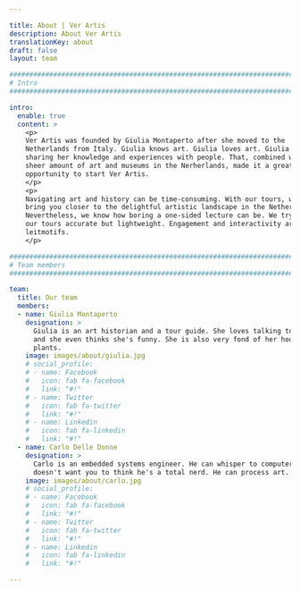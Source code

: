 ```yaml
---

title: About | Ver Artis
description: About Ver Artis
translationKey: about
draft: false
layout: team

################################################################################
# Intro
################################################################################

intro:
  enable: true
  content: >
    <p>
    Ver Artis was founded by Giulia Montaperto after she moved to the
    Netherlands from Italy. Giulia knows art. Giulia loves art. Giulia enjoys
    sharing her knowledge and experiences with people. That, combined with the
    sheer amount of art and museums in the Nerherlands, made it a great
    opportunity to start Ver Artis.
    </p>
    <p>
    Navigating art and history can be time-consuming. With our tours, we hope to
    bring you closer to the delightful artistic landscape in the Netherlands.
    Nevertheless, we know how boring a one-sided lecture can be. We try to keep
    our tours accurate but lightweight. Engagement and interactivity are our
    leitmotifs.
    </p>

################################################################################
# Team members
################################################################################

team:
  title: Our team
  members:
  - name: Giulia Montaperto
    designation: >
      Giulia is an art historian and a tour guide. She loves talking to people
      and she even thinks she's funny. She is also very fond of her house
      plants.
    image: images/about/giulia.jpg
    # social_profile:
    # - name: Facebook
    #   icon: fab fa-facebook
    #   link: "#!"
    # - name: Twitter
    #   icon: fab fa-twitter
    #   link: "#!"
    # - name: Linkedin
    #   icon: fab fa-linkedin
    #   link: "#!"
  - name: Carlo Delle Donne
    designation: >
      Carlo is an embedded systems engineer. He can whisper to computers, but he
      doesn't want you to think he's a total nerd. He can process art.
    image: images/about/carlo.jpg
    # social_profile:
    # - name: Facebook
    #   icon: fab fa-facebook
    #   link: "#!"
    # - name: Twitter
    #   icon: fab fa-twitter
    #   link: "#!"
    # - name: Linkedin
    #   icon: fab fa-linkedin
    #   link: "#!"

---
```

